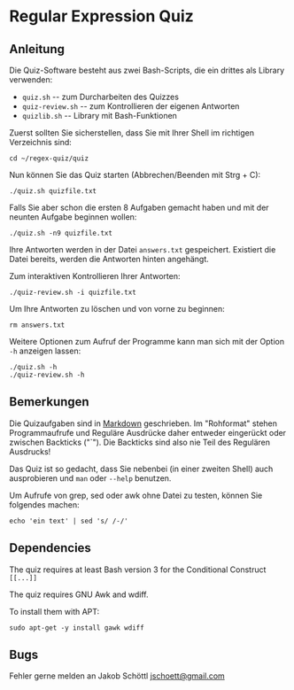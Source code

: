Regular Expression Quiz
=======================

Anleitung
---------

Die Quiz-Software besteht aus zwei Bash-Scripts, die ein drittes als Library verwenden:

* `quiz.sh` -- zum Durcharbeiten des Quizzes
* `quiz-review.sh` -- zum Kontrollieren der eigenen Antworten
* `quizlib.sh` -- Library mit Bash-Funktionen

Zuerst sollten Sie sicherstellen, dass Sie mit Ihrer Shell im richtigen Verzeichnis sind:

    cd ~/regex-quiz/quiz

Nun können Sie das Quiz starten (Abbrechen/Beenden mit Strg + C):

    ./quiz.sh quizfile.txt

Falls Sie aber schon die ersten 8 Aufgaben gemacht haben und mit der neunten Aufgabe beginnen wollen:

    ./quiz.sh -n9 quizfile.txt

Ihre Antworten werden in der Datei `answers.txt` gespeichert.  Existiert die Datei bereits, werden die Antworten hinten angehängt.

Zum interaktiven Kontrollieren Ihrer Antworten:

    ./quiz-review.sh -i quizfile.txt

Um Ihre Antworten zu löschen und von vorne zu beginnen:

    rm answers.txt

Weitere Optionen zum Aufruf der Programme kann man sich mit der Option `-h` anzeigen lassen:

    ./quiz.sh -h
    ./quiz-review.sh -h

Bemerkungen
-----------

Die Quizaufgaben sind in [Markdown](http://daringfireball.net/projects/markdown/) geschrieben.  Im "Rohformat" stehen Programmaufrufe und Reguläre Ausdrücke daher entweder eingerückt oder zwischen Backticks ("\`").  Die Backticks sind also nie Teil des Regulären Ausdrucks!

Das Quiz ist so gedacht, dass Sie nebenbei (in einer zweiten Shell) auch ausprobieren und `man` oder `--help` benutzen.

Um Aufrufe von grep, sed oder awk ohne Datei zu testen, können Sie folgendes machen:

    echo 'ein text' | sed 's/ /-/'

Dependencies
------------

The quiz requires at least Bash version 3 for the Conditional Construct `[[...]]`

The quiz requires GNU Awk and wdiff.

To install them with APT:

    sudo apt-get -y install gawk wdiff

Bugs
----

Fehler gerne melden an Jakob Schöttl <jschoett@gmail.com>
